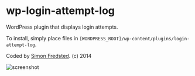 wp-login-attempt-log
====================

WordPress plugin that displays login attempts.

To install, simply place files in `[WORDPRESS_ROOT]/wp-content/plugins/login-attempt-log`.

Coded by [Simon Fredsted](http://simonfredsted.com). (c) 2014

![screenshot](http://filedump.fredsted.me/Screen%20Shot%202014-06-14%20at%2023.43.25.png)

